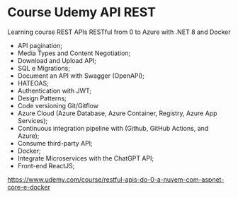 # Course Udemy API REST
Learning course REST APIs RESTful from 0 to Azure with .NET 8 and Docker

 - API pagination;
 - Media Types and Content Negotiation;
 - Download and Upload API;
 - SQL e Migrations;
 - Document an API with Swagger (OpenAPI);
 - HATEOAS;
 - Authentication with JWT;
 - Design Patterns;
 - Code versioning Git/Gitflow
 - Azure Cloud (Azure Database, Azure Container, Registry, Azure App Services);
 - Continuous integration pipeline with (Github, GitHub Actions, and Azure);
 - Consume third-party API;
 - Docker;
 - Integrate Microservices with the ChatGPT API;
 - Front-end ReactJS;

https://www.udemy.com/course/restful-apis-do-0-a-nuvem-com-aspnet-core-e-docker
